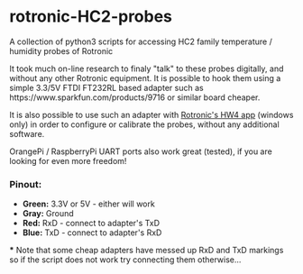 # rotronic-HC2-probes
A collection of python3 scripts for accessing HC2 family temperature / humidity probes of Rotronic

<p>It took much on-line research to finaly "talk" to these probes digitally, and without any other Rotronic equipment. It is possible to hook them using a simple 3.3/5V FTDI FT232RL based adapter such as https://www.sparkfun.com/products/9716 or similar board cheaper.</p>

<p>It is also possible to use such an adapter with <a href="https://www.rotronic.com/en/humidity-measurement-feuchtemessung-temperaturmessung/software/software.html">Rotronic's HW4 app</a> (windows only) in order to configure or calibrate the probes, without any additional software.</p>

<p>OrangePi / RaspberryPi UART ports also work great (tested), if you are looking for even more freedom!</p>

<h3>Pinout:</h3>
<ul>
<li><strong>Green:</strong> 3.3V or 5V - either will work</li>
<li><strong>Gray:</strong> Ground</li>
<li><strong>Red:</strong> RxD - connect to adapter's TxD</li>
<li><strong>Blue:</strong> TxD - connect to adapter's RxD</li>
</ul>
<p><strong>*</strong> Note that some cheap adapters have messed up RxD and TxD markings so if the script does not work try connecting them otherwise...</p>
